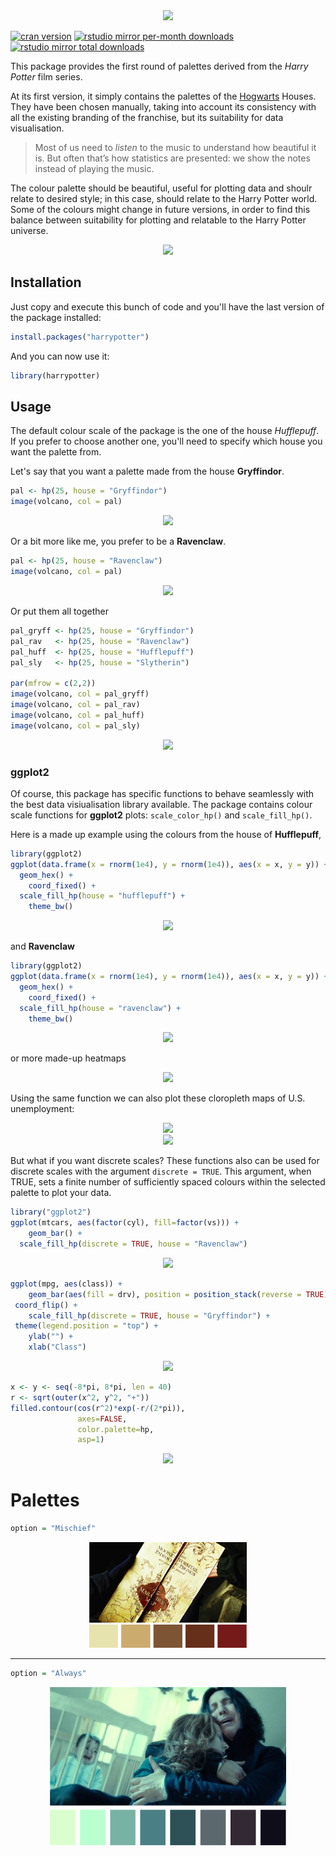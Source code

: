 
<center><img src="https://raw.githubusercontent.com/aljrico/aljrico.github.io/master/_posts/images/hogwarts-houses.png"></center>


[![cran version](http://www.r-pkg.org/badges/version/harrypotter)](https://cran.r-project.org/package=harrypotter)
[![rstudio mirror per-month downloads](http://cranlogs.r-pkg.org/badges/harrypotter)](https://github.com/metacran/cranlogs.app)
[![rstudio mirror total downloads](http://cranlogs.r-pkg.org/badges/grand-total/harrypotter?color=yellowgreen)](https://github.com/metacran/cranlogs.app)

This package provides the first round of palettes derived from the *Harry Potter* film series.

At its first version, it simply contains the palettes of the [Hogwarts](https://en.wikipedia.org/wiki/Hogwarts) Houses. They have been chosen manually, taking into account its consistency with all the existing branding of the franchise, but its suitability for data visualisation. 

> Most of us need to _listen_ to the music to understand how beautiful it is. But often that’s how statistics are presented: we show the notes instead of playing the music.

The colour palette should be beautiful, useful for plotting data and shoulr relate to desired style; in this case, should relate to the Harry Potter world. Some of the colours might change in future versions, in order to find this balance between suitability for plotting and relatable to the Harry Potter universe.

<center><img src="https://raw.githubusercontent.com/aljrico/aljrico.github.io/master/_posts/images/show_scales2-1.png" ></center>




Installation
-------------

Just copy and execute this bunch of code and you'll have the last version of the package installed:


```r
install.packages("harrypotter")
```

And you can now use it:


```r
library(harrypotter)
```

Usage
-----

The default colour scale of the package is the one of the house *Hufflepuff*. If you prefer to choose another one, you'll need to specify which house you want the palette from.

Let's say that you want a palette made from the house **Gryffindor**.


```r
pal <- hp(25, house = "Gryffindor")
image(volcano, col = pal)
```

<center><img src="https://raw.githubusercontent.com/aljrico/aljrico.github.io/master/_posts/images/unnamed-chunk-3-1.png" ></center>

Or a bit more like me, you prefer to be a **Ravenclaw**.


```r
pal <- hp(25, house = "Ravenclaw")
image(volcano, col = pal)
```

<center><img src="https://raw.githubusercontent.com/aljrico/aljrico.github.io/master/_posts/images/unnamed-chunk-4-1.png" ></center>

Or put them all together


```r
pal_gryff <- hp(25, house = "Gryffindor")
pal_rav   <- hp(25, house = "Ravenclaw")
pal_huff  <- hp(25, house = "Hufflepuff")
pal_sly   <- hp(25, house = "Slytherin")

par(mfrow = c(2,2))
image(volcano, col = pal_gryff)
image(volcano, col = pal_rav)
image(volcano, col = pal_huff)
image(volcano, col = pal_sly)
```

<center><img src="https://raw.githubusercontent.com/aljrico/aljrico.github.io/master/_posts/images/unnamed-chunk-5-1.png" ></center>

### ggplot2

Of course, this package has specific functions to behave seamlessly with the best data visiualisation library available. 
The package contains colour scale functions for **ggplot2** plots: `scale_color_hp()` and `scale_fill_hp()`.


Here is a made up example using the colours from the house of **Hufflepuff**,


```r
library(ggplot2)
ggplot(data.frame(x = rnorm(1e4), y = rnorm(1e4)), aes(x = x, y = y)) +
  geom_hex() + 
	coord_fixed() +
  scale_fill_hp(house = "hufflepuff") + 
	theme_bw()
```

<center><img src="https://raw.githubusercontent.com/aljrico/aljrico.github.io/master/_posts/images/unnamed-chunk-6-1.png" ></center>

and **Ravenclaw**


```r
library(ggplot2)
ggplot(data.frame(x = rnorm(1e4), y = rnorm(1e4)), aes(x = x, y = y)) +
  geom_hex() + 
	coord_fixed() +
  scale_fill_hp(house = "ravenclaw") + 
	theme_bw()
```

<center><img src="https://raw.githubusercontent.com/aljrico/aljrico.github.io/master/_posts/images/unnamed-chunk-7-1.png" ></center>


or more made-up heatmaps

<center><img src="https://raw.githubusercontent.com/aljrico/aljrico.github.io/master/_posts/images/unnamed-chunk-8-1.png" ></center>


Using the same function we can also plot these cloropleth maps of U.S. unemployment:

<center><img src="https://raw.githubusercontent.com/aljrico/aljrico.github.io/master/_posts/images/ggplot2-1.png" ></center>

<center><img src="https://raw.githubusercontent.com/aljrico/aljrico.github.io/master/_posts/images/ggplot2-2.png" ></center>



But what if you want discrete scales? These functions also can be used for discrete scales with the argument `discrete = TRUE`. This argument, when TRUE, sets a finite number of sufficiently spaced colours within the selected palette to plot your data.


```r
library("ggplot2")
ggplot(mtcars, aes(factor(cyl), fill=factor(vs))) +  
	geom_bar() +
  scale_fill_hp(discrete = TRUE, house = "Ravenclaw")
```

<center><img src="https://raw.githubusercontent.com/aljrico/aljrico.github.io/master/_posts/images/unnamed-chunk-9-1.png" ></center>


```r
ggplot(mpg, aes(class)) +
	geom_bar(aes(fill = drv), position = position_stack(reverse = TRUE)) +
 coord_flip() +
	scale_fill_hp(discrete = TRUE, house = "Gryffindor") +
 theme(legend.position = "top") +
	ylab("") +
	xlab("Class")
```

<center><img src="https://raw.githubusercontent.com/aljrico/aljrico.github.io/master/_posts/images/unnamed-chunk-10-1.png" ></center>




```r
x <- y <- seq(-8*pi, 8*pi, len = 40)
r <- sqrt(outer(x^2, y^2, "+"))
filled.contour(cos(r^2)*exp(-r/(2*pi)), 
               axes=FALSE,
               color.palette=hp,
               asp=1)
```

<center><img src="https://raw.githubusercontent.com/aljrico/aljrico.github.io/master/_posts/images/unnamed-chunk-11-1.png" ></center>

# Palettes

```r
option = "Mischief"
```
<center><img src="https://raw.githubusercontent.com/aljrico/harrypotter/master/readme_raw_files/palettes/mischief.png" style="width: 50%; height: 50%"></center>

---

```r
option = "Always"
```

<center><img src="https://raw.githubusercontent.com/aljrico/harrypotter/master/readme_raw_files/palettes/always.png" width= "75%; height = "75%"></center>